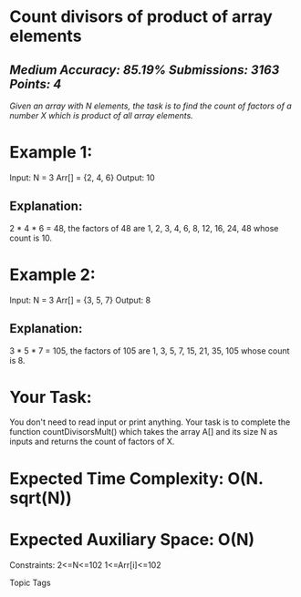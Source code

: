 # Count divisors of product of array elements 
## _Medium Accuracy: 85.19% Submissions: 3163 Points: 4_ 

_*Given an array with N elements, the task is to find the count of factors of a number X which is product of all array elements.*_
 

# Example 1:

Input:
N = 3
Arr[] = {2, 4, 6}
Output:
10
## Explanation:
2 * 4 * 6 = 48, the factors of 48 are 
1, 2, 3, 4, 6, 8, 12, 16, 24, 48
whose count is 10.
 

# Example 2:

Input:
N = 3
Arr[] = {3, 5, 7}
Output:
8
## Explanation:
3 * 5 * 7 = 105, the factors of 105 are 
1, 3, 5, 7, 15, 21, 35, 105 whose count is 8.
 

# Your Task:  
You don't need to read input or print anything. Your task is to complete the function countDivisorsMult() which takes the array A[] and its size N as inputs and returns the count of factors of X.

 

# Expected Time Complexity: O(N. sqrt(N))
# Expected Auxiliary Space: O(N)

 

Constraints:
2<=N<=102
1<=Arr[i]<=102

Topic Tags
